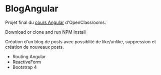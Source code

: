 # BlogAngular

Projet final du [cours Angular](https://openclassrooms.com/fr/courses/4668271-developpez-des-applications-web-avec-angular) d'OpenClassrooms.

Download or clone and run NPM Install

Création d'un blog de posts avec possiblité de like/unlike, suppression et création de nouveaux posts.

* Routing Angular
* ReactiveForm
* Bootstrap 4
